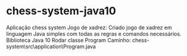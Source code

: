 # chess-system-java10
Aplicação chess system
Jogo de xadrez: 
Criado jogo de xadrez em linguagem Java simples com todas as regras e comandos
necessários.
Biblioteca Java 10
Rodar classe Program
Caminho: 
chess-system\src\application\Program.java
